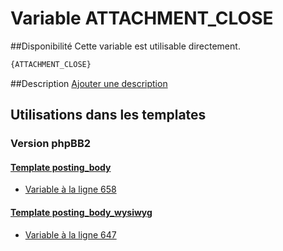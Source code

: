 # Variable ATTACHMENT_CLOSE

##Disponibilité
Cette variable est utilisable directement.

```html
{ATTACHMENT_CLOSE}
```

##Description
[Ajouter une description](https://fa-tvars.appspot.com/var/ATTACHMENT_CLOSE)

## Utilisations dans les templates

### Version phpBB2

#### [Template posting_body](subsilver/posting_body.md#readme)
* [Variable &agrave; la ligne 658](../subsilver/posting_body.tpl#L658)

#### [Template posting_body_wysiwyg](subsilver/posting_body_wysiwyg.md#readme)
* [Variable &agrave; la ligne 647](../subsilver/posting_body_wysiwyg.tpl#L647)